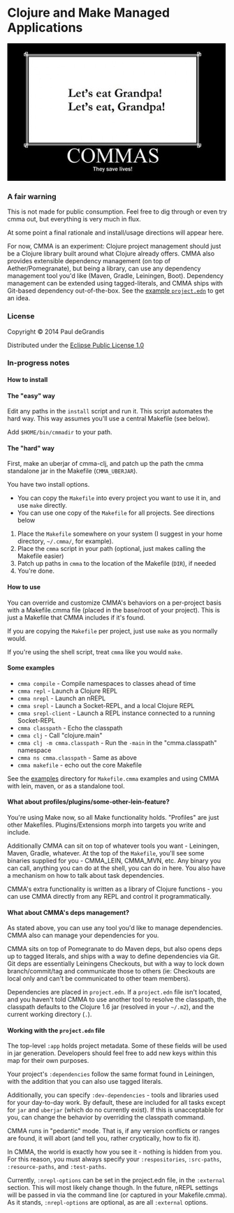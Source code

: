 
Clojure and Make Managed Applications
=====================================

![](docs/commas_save_lives.jpg)

### A fair warning

This is not made for public consumption.  Feel free to dig through or even
try cmma out, but everything is very much in flux.

At some point a final rationale and install/usage directions will appear here.

For now, CMMA is an experiment:  Clojure project management should just be
a Clojure library built around what Clojure already offers.  CMMA also provides
extensible dependency management (on top of Aether/Pomegranate), but being a library,
can use any dependency management tool you'd like (Maven, Gradle, Leiningen, Boot).
Dependency management can be extended using tagged-literals, and CMMA ships
with Git-based dependency out-of-the-box.  See the [example `project.edn`](./cmma-clj/examples/project.edn)
to get an idea.

### License

Copyright © 2014 Paul deGrandis

Distributed under the [Eclipse Public License 1.0](http://opensource.org/licenses/EPL-1.0)

### In-progress notes

#### How to install

#### The "easy" way

Edit any paths in the `install` script and run it.  This script automates the
hard way.  This way assumes you'll use a central Makefile (see below).

Add `$HOME/bin/cmmadir` to your path.

#### The "hard" way

First, make an uberjar of cmma-clj, and patch up the path the cmma standalone
jar in the Makefile (`CMMA_UBERJAR`).

You have two install options.

 * You can copy the `Makefile` into every project you want to use it in, and use `make` directly.
 * You can use one copy of the `Makefile` for all projects.  See directions below

1. Place the `Makefile` somewhere on your system (I suggest in your home directory, `~/.cmma/`, for example).
2. Place the `cmma` script in your path (optional, just makes calling the Makefile easier)
3. Patch up paths in `cmma` to the location of the Makefile (`DIR`), if needed
4. You're done.

#### How to use

You can override and customize CMMA's behaviors on a per-project basis with a Makefile.cmma file (placed in the base/root of your project).
This is just a Makefile that CMMA includes if it's found.

If you are copying the `Makefile` per project, just use `make` as you normally would.

If you're using the shell script, treat `cmma` like you would `make`.

#### Some examples

 * `cmma compile` - Compile namespaces to classes ahead of time
 * `cmma repl` - Launch a Clojure REPL
 * `cmma nrepl` - Launch an nREPL
 * `cmma srepl` - Launch a Socket-REPL, and a local Clojure REPL
 * `cmma srepl-client` - Launch a REPL instance connected to a running Socket-REPL
 * `cmma classpath` - Echo the classpath
 * `cmma clj` - Call "clojure.main"
 * `cmma clj -m cmma.classpath` - Run the `-main` in the "cmma.classpath" namespace
 * `cmma ns cmma.classpath` - Same as above
 * `cmma makefile` - echo out the core Makefile

See the [examples](./cmma-clj/examples) directory for `Makefile.cmma` examples
and using CMMA with lein, maven, or as a standalone tool.

#### What about profiles/plugins/some-other-lein-feature?

You're using Make now, so all Make functionality holds.  "Profiles" are just
other Makefiles.  Plugins/Extensions morph into targets you write and include.

Additionally CMMA can sit on top of whatever tools you want - Leiningen, Maven,
Gradle, whatever.  At the top of the `Makefile`, you'll see some binaries
supplied for you - CMMA\_LEIN, CMMA\_MVN, etc.  Any binary you can call,
anything you can do at the shell, you can do in here.  You also have a
mechanism on how to talk about task dependencies.

CMMA's extra functionality is written as a library of Clojure functions -
you can use CMMA directly from any REPL and control it programmatically.

#### What about CMMA's deps management?

As stated above, you can use any tool you'd like to manage dependencies.
CMMA also can manage your dependencies for you.

CMMA sits on top of Pomegranate to do Maven deps, but also opens deps up to
tagged literals, and ships with a way to define dependencies via Git.
Git deps are essentially Leiningens Checkouts, but with a way to lock down branch/commit/tag
and communicate those to others (ie: Checkouts are local only and can't be communicated to other team members).

Dependencies are placed in `project.edn`.  If a `project.edn` file isn't located,
and you haven't told CMMA to use another tool to resolve the classpath,
the classpath defaults to the Clojure 1.6 jar (resolved in your `~/.m2`),
and the current working directory (`.`).

#### Working with the `project.edn` file

The top-level `:app` holds project metadata.  Some of these fields will be used
in jar generation.  Developers should feel free to add new keys within this map
for their own purposes.

Your project's `:dependencies` follow the same format found in Leiningen, with
the addition that you can also use tagged literals.

Additionally, you can specify `:dev-dependencies` - tools and libraries used for
your day-to-day work.  By default, these are included for all tasks except for
`jar` and `uberjar` (which do no currently exist).  If this is unacceptable for
you, can change the behavior by overriding the classpath command.

CMMA runs in "pedantic" mode.  That is, if any version conflicts or ranges are
found, it will abort (and tell you, rather cryptically, how to fix it).

In CMMA, the world is exactly how you see it - nothing is hidden from you.
For this reason, you must always specify your `:respositories`, `:src-paths`,
`:resource-paths`, and `:test-paths`.

Currently, `:nrepl-options` can be set in the project.edn file, in the
`:external` section.  This will most likely change though.  In the future,
nREPL settings will be passed in via the command line (or captured in your
Makefile.cmma).  As it stands, `:nrepl-options` are optional, as are all
`:external` options.

